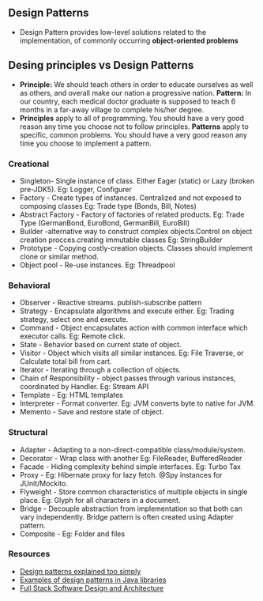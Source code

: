 ## Design Patterns

- Design Pattern provides low-level solutions related to the implementation, of commonly occurring **object-oriented problems**

## Desing principles vs Design Patterns
 - **Principle:** We should teach others in order to educate ourselves as well as others, and overall make our nation a progressive nation.
   **Pattern:** In our country, each medical doctor graduate is supposed to teach 6 months in a far-away village to complete his/her degree.
 - **Principles** apply to all of programming. You should have a very good reason any time you choose not to follow principles.
   **Patterns** apply to specific, common problems. You should have a very good reason any time you choose to implement a pattern.

### Creational

- Singleton-  Single instance of class. Either Eager (static) or Lazy (broken pre-JDK5). Eg: Logger, Configurer
- Factory - Create types of instances. Centralized and not exposed to composing classes Eg: Trade type (Bonds, Bill, Notes)
- Abstract Factory - Factory of factories of related products. Eg: Trade Type (GermanBond, EuroBond, GermanBill, EuroBill)
- Builder -alternative way to construct complex objects.Control on object creation procces.creating immutable classes Eg: StringBuilder
- Prototype - Copying costly-creation objects. Classes should implement clone or similar method.
- Object pool - Re-use instances. Eg: Threadpool

### Behavioral

- Observer - Reactive streams. publish-subscribe pattern
- Strategy - Encapsulate algorithms and execute either. Eg: Trading strategy, select one and execute.
- Command - Object encapsulates action with common interface which executor calls. Eg: Remote click.
- State - Behavior based on current state of object.
- Visitor - Object which visits all similar instances. Eg: File Traverse, or Calculate total bill from cart.
- Iterator - Iterating through a collection of objects.
- Chain of Responsibility - object passes through various instances, coordinated by Handler. Eg: Stream API
- Template - Eg: HTML templates
- Interpreter - Format converter. Eg: JVM converts byte to native for JVM.
- Memento - Save and restore state of object.

### Structural

- Adapter - Adapting to a non-direct-compatible class/module/system. 
- Decorator - Wrap class with another Eg: FileReader, BufferedReader
- Facade - Hiding complexity behind simple interfaces. Eg: Turbo Tax
- Proxy - Eg: Hibernate proxy for lazy fetch. @Spy instances for JUnit/Mockito.
- Flyweight - Store common characteristics of multiple objects in single place. Eg: Glyph for all characters in a document.
- Bridge - Decouple abstraction from implementation so that both can vary independently. Bridge pattern is often created using Adapter pattern. 
- Composite - Eg: Folder and files

### Resources

- [Design patterns explained too simply](https://github.com/kamranahmedse/design-patterns-for-humans)
- [Examples of design patterns in Java libraries](http://stackoverflow.com/questions/1673841/examples-of-gof-design-patterns-in-javas-core-libraries/2707195#2707195)
- [Full Stack Software Design and Architecture](https://www.freecodecamp.org/news/software-design/)

